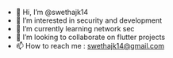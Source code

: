 - 👋 Hi, I’m @swethajk14
- 👀 I’m interested in security and development
- 🌱 I’m currently learning network sec
- 💞️ I’m looking to collaborate on flutter projects
- 📫 How to reach me : swethajk14@gmail.com

<!---
swethajk14/swethajk14 is a ✨ special ✨ repository because its `README.md` (this file) appears on your GitHub profile.
You can click the Preview link to take a look at your changes.
--->
